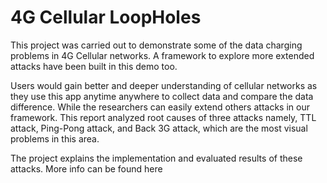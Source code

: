 # 4G Cellular LoopHoles

  This project was carried out to demonstrate some of the data charging problems in 4G Cellular networks. 
  A framework to explore more extended attacks have been built in this demo too. 
  
  Users would gain better and deeper understanding of cellular networks as they use this app anytime 
  anywhere to collect data and compare the data difference. While the researchers can easily extend 
  others attacks in our framework. This report analyzed root causes of three attacks namely, TTL attack, 
  Ping-Pong attack, and Back 3G attack, which are the most visual problems in this area. 

  The project explains the implementation and evaluated results of these attacks.
  More info can be found here 
